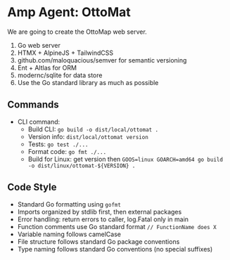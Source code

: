 # Amp Agent: OttoMat

We are going to create the OttoMap web server.

1. Go web server
2. HTMX + AlpineJS + TailwindCSS
3. github.com/maloquacious/semver for semantic versioning
4. Ent + Altlas for ORM
5. modernc/sqlite for data store
6. Use the Go standard library as much as possible

## Commands
* CLI command:
  * Build CLI: `go build -o dist/local/ottomat .`
  * Version info: `dist/local/ottomat version`
  * Tests: `go test ./...`
  * Format code: `go fmt ./...`
  * Build for Linux: get version then `GOOS=linux GOARCH=amd64 go build -o dist/linux/ottomat-${VERSION} .`

## Code Style
- Standard Go formatting using `gofmt`
- Imports organized by stdlib first, then external packages
- Error handling: return errors to caller, log.Fatal only in main
- Function comments use Go standard format `// FunctionName does X`
- Variable naming follows camelCase
- File structure follows standard Go package conventions
- Type naming follows standard Go conventions (no special suffixes)
